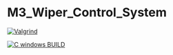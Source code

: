 # M3_Wiper_Control_System
[![Valgrind](https://github.com/sudhakharan/M3_Wiper_Control_System/actions/workflows/valgrind.yml/badge.svg)](https://github.com/sudhakharan/M3_Wiper_Control_System/actions/workflows/valgrind.yml)


[![C windows BUILD](https://github.com/sudhakharan/M3_Wiper_Control_System/actions/workflows/windows.yml/badge.svg)](https://github.com/sudhakharan/M3_Wiper_Control_System/actions/workflows/windows.yml)
